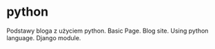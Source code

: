 # python
Podstawy bloga z użyciem python. 
Basic Page. Blog site. Using python language. Django module. 
